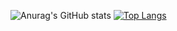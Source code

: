 
![Anurag's GitHub stats](https://github-readme-stats.vercel.app/api?username=Jefferson-Messias-da-Silva&show_icons=true&theme=dracula)
[![Top Langs](https://github-readme-stats.vercel.app/api/top-langs/?username=Jefferson-Messias-da-Silva&exclude_repo=github-readme-stats)](https://github.com/Jefferson-Messias-da-Silva)
